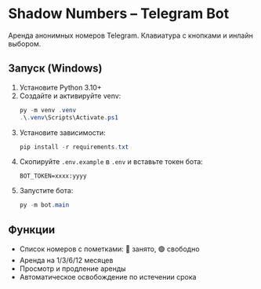 # Shadow Numbers – Telegram Bot

Аренда анонимных номеров Telegram. Клавиатура с кнопками и инлайн выбором.

## Запуск (Windows)
1. Установите Python 3.10+
2. Создайте и активируйте venv:
   ```powershell
   py -m venv .venv
   .\.venv\Scripts\Activate.ps1
   ```
3. Установите зависимости:
   ```powershell
   pip install -r requirements.txt
   ```
4. Скопируйте `.env.example` в `.env` и вставьте токен бота:
   ```env
   BOT_TOKEN=xxxx:yyyy
   ```
5. Запустите бота:
   ```powershell
   py -m bot.main
   ```

## Функции
- Список номеров с пометками: 🔴 занято, 🟢 свободно
- Аренда на 1/3/6/12 месяцев
- Просмотр и продление аренды
- Автоматическое освобождение по истечении срока
